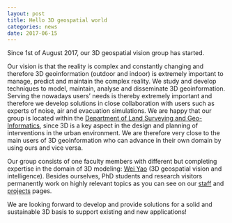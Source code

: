 ```yaml
---
layout: post
title: Hello 3D geospatial world
categories: news
date: 2017-06-15
---
```


Since 1st of August 2017, our 3D geospatial vision group has started.

Our vision is that the reality is complex and constantly changing and therefore 3D geoinformation (outdoor and indoor) is extremely important to manage, predict and maintain the complex reality. We study and develop techniques to model, maintain, analyse and disseminate 3D geoinformation. Serving the nowadays users’ needs is thereby extremely important and therefore we develop solutions in close collaboration with users such as experts of noise, air and evacuation simulations. We are happy that our group is located within the [Department of Land Surveying and Geo-Informatics](http://www.lsgi.polyu.edu.hk/home/index.asp), since 3D is a key aspect in the design and planning of interventions in the urban environment. We are therefore very close to the main users of 3D geoinformation who can advance in their own domain by using ours and vice versa.

Our group consists of one faculty members with different but completing expertise in the domain of 3D modeling: [Wei Yao](https://yweirt.github.io) (3D geospatial vision and intelligence). Besides ourselves, PhD students and research visitors permanently work on highly relevant topics as you can see on our [staff](/about) and [projects](/projects) pages.

We are looking forward to develop and provide solutions for a solid and sustainable 3D basis to support existing and new applications!


